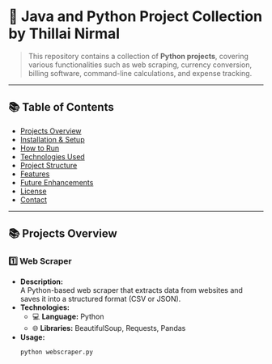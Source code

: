 # 🌟 **Java and Python Project Collection by Thillai Nirmal**

> This repository contains a collection of **Python projects**, covering various functionalities such as web scraping, currency conversion, billing software, command-line calculations, and expense tracking.

---

## 📚 **Table of Contents**
- [Projects Overview](#projects-overview)
- [Installation & Setup](#installation--setup)
- [How to Run](#how-to-run)
- [Technologies Used](#technologies-used)
- [Project Structure](#project-structure)
- [Features](#features)
- [Future Enhancements](#future-enhancements)
- [License](#license)
- [Contact](#contact)

---

## 📚 **Projects Overview**

### 1️⃣ **Web Scraper**
- **Description:**  
  A Python-based web scraper that extracts data from websites and saves it into a structured format (CSV or JSON).
- **Technologies:**  
  - 💻 **Language:** Python  
  - 🌐 **Libraries:** BeautifulSoup, Requests, Pandas  
- **Usage:**  
  ```bash
  python webscraper.py
